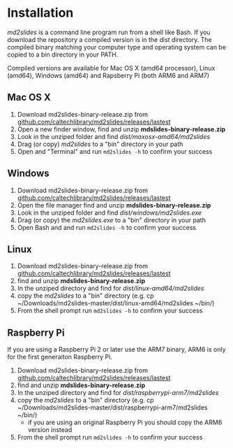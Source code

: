 
# Installation

*md2slides* is a command line program run from a shell like Bash. If you download the repository a compiled version is in the dist directory. The compiled binary matching your computer type and operating system can be copied to a bin directory in your PATH.

Compiled versions are available for Mac OS X (amd64 processor), Linux (amd64), Windows (amd64) and Rapsberry Pi (both ARM6 and ARM7)

## Mac OS X

1. Download md2slides-binary-release.zip from [github.com/caltechlibrary/md2slides/releases/lastest](https://github.com/caltechlibrary/md2slides/releases/lastest)
2. Open a new finder window, find and unzip **mdslides-binary-release.zip**
3. Look in the unziped folder and find *dist/maxosx-amd64/md2slides*
4. Drag (or copy) *md2slides* to a "bin" directory in your path
5. Open and "Terminal" and run `md2slides -h` to confirm your success

## Windows

1. Download md2slides-binary-release.zip from [github.com/caltechlibrary/md2slides/releases/lastest](https://github.com/caltechlibrary/md2slides/releases/lastest)
2. Open the file manager find and unzip **mdslides-binary-release.zip**
3. Look in the unziped folder and find *dist/windows/md2slides.exe*
4. Drag (or copy) the *md2slides.exe* to a "bin" directory in your path
5. Open Bash and and run `md2slides -h` to confirm your success

## Linux

1. Download md2slides-binary-release.zip from [github.com/caltechlibrary/md2slides/releases/lastest](https://github.com/caltechlibrary/md2slides/releases/lastest)
2. find and unzip **mdslides-binary-release.zip**
3. In the unziped directory and find for *dist/linux-amd64/md2slides*
4. copy the *md2slides* to a "bin" directory (e.g. cp ~/Downloads/md2slides-master/dist/linux-amd64/md2slides ~/bin/)
5. From the shell prompt run `md2slides -h` to confirm your success

## Raspberry Pi

If you are using a Raspberry Pi 2 or later use the ARM7 binary, ARM6 is only for the first generaiton Raspberry Pi.

1. Download md2slides-binary-release.zip from [github.com/caltechlibrary/md2slides/releases/lastest](https://github.com/caltechlibrary/md2slides/releases/lastest)
2. find and unzip **mdslides-binary-release.zip**
3. In the unziped directory and find for *dist/raspberrypi-arm7/md2slides*
4. copy the *md2slides* to a "bin" directory (e.g. cp ~/Downloads/md2slides-master/dist/raspberrypi-arm7/md2slides ~/bin/)
    + if you are using an original Raspberry Pi you should copy the ARM6 version instead
5. From the shell prompt run `md2slides -h` to confirm your success

